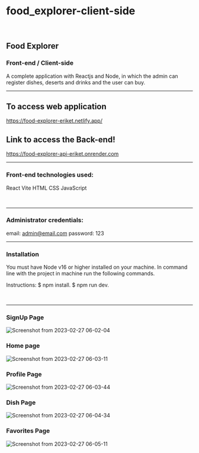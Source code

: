 # food_explorer-client-side
<br>

## Food Explorer

### Front-end / Client-side

A complete application with Reactjs and Node, in which the admin can register dishes, deserts and drinks and the user can buy.
<br>
<hr>

## To access web application 

https://food-explorer-eriket.netlify.app/

## Link to access the Back-end!

https://food-explorer-api-eriket.onrender.com
<br>
<hr>

### Front-end technologies used: 

React
Vite
HTML
CSS
JavaScript

<br>
<hr>

### Administrator credentials:
email: admin@email.com
password: 123
<br>
<hr>

### Installation
You must have Node v16 or higher installed on your machine. In command line with the project in machine run the following commands.

Instructions: 
$ npm install.
$ npm run dev.

<br>
<hr>

### SignUp Page
![Screenshot from 2023-02-27 06-02-04](https://user-images.githubusercontent.com/91575045/221519650-2a3b65ea-65fa-4cb1-b46d-7500969dbcdb.png)

### Home page
![Screenshot from 2023-02-27 06-03-11](https://user-images.githubusercontent.com/91575045/221519796-d9b68c30-53f4-4039-8eeb-b8779f9607c1.png)

### Profile Page
![Screenshot from 2023-02-27 06-03-44](https://user-images.githubusercontent.com/91575045/221519922-3d3fa026-9a55-417d-b0bf-424bff56ba23.png)

### Dish Page
![Screenshot from 2023-02-27 06-04-34](https://user-images.githubusercontent.com/91575045/221520111-a3ca1a0d-1556-45b9-b1d8-c2459bbf6593.png)

### Favorites Page
![Screenshot from 2023-02-27 06-05-11](https://user-images.githubusercontent.com/91575045/221520266-34cecbf4-2cc5-46d8-adb4-18687b352e2c.png)
